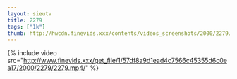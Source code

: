 ```yaml
--- 
layout: sieutv
title: 2279
tags: ["1k"]
thumb: http://hwcdn.finevids.xxx/contents/videos_screenshots/2000/2279/preview.mp4.jpg
---
```

{% include video src="http://www.finevids.xxx/get_file/1/57df8a9d1ead4c7566c45355d6c0ea17/2000/2279/2279.mp4/" %} 
